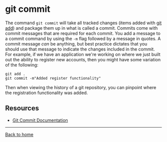 # git commit
The command `git commit` will take all tracked changes (items added with [git add](./Add.md)) and package them up in what is called a commit.
Commits come with commit messages that are required for each commit. You add a message to a commit command by using the `-m` flag followed by a message in quotes.
A commit message _can_ be anything, but best practice dictates that you should use that message to indicate the changes included in the commit. 
For example, if we have an application we're working on where we just built out the ability to register new accounts, then you might have some variation of the following:
```
git add .
git commit -m"Added register functionality"
```
Then when viewing the history of a git repository, you can pinpoint where the registration functionality was added. 
## Resources
- [Git Commit Documentation](https://git-scm.com/docs/git-commit)
---
[Back to home](../README.md)
